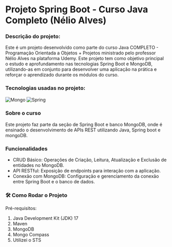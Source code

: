 # Projeto Spring Boot - Curso Java Completo (Nélio Alves)

### Descrição do projeto:
<div style="display:inline_block">
   <p>Este é um projeto desenvolvido como parte do curso Java COMPLETO - Programação Orientada a Objetos + Projetos ministrado pelo professor Nélio Alves na plataforma Udemy. Este projeto tem como objetivo principal o estudo e aprofundamento nas tecnologias Spring Boot e MongoDB, utilizando-as em conjunto para desenvolver uma aplicação na prática e reforçar o aprendizado durante os módulos do curso.</p>
</div>  

### Tecnologias usadas no projeto:
<div style="display:inline_block">
   <img alt="Mongo"  align="center" src="https://img.shields.io/badge/MongoDB-4EA94B?style=for-the-badge&logo=mongodb&logoColor=white"/>
   <img alt="Spring"  align="center" src="https://img.shields.io/badge/Spring-6DB33F?style=for-the-badge&logo=spring&logoColor=white"/>
</div>


### Sobre o curso
<div style="display:inline_block">
   <p>Este projeto faz parte da seção de Spring Boot e banco MongoDB, onde é ensinado o desenvolvimento de APIs REST utilizando Java, Spring boot e mongoDB. </p>
</div>  


### Funcionalidades 
<div style="display:inline_block">
<ul>
  <li>CRUD Básico: Operações de Criação, Leitura, Atualização e Exclusão de entidades no MongoDB.</li>
  <li>API RESTful: Exposição de endpoints para interação com a aplicação.</li>
  <li>Conexão com MongoDB: Configuração e gerenciamento da conexão entre Spring Boot e o banco de dados.</li>
</ul>  
</div>  

### 🛠️ Como Rodar o Projeto
<div style="display:inline_block">
  <p>Pré-requisitos:</p>
<ol>
  <li>Java Development Kit (JDK) 17</li>
  <li>Maven</li>
  <li>MongoDB</li>
  <li>Mongo Compass</li>
  <li>Utilizei o STS</li>
</ol>   

</div>  
